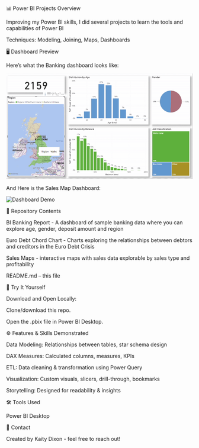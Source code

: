📊 Power BI Projects
Overview

Improving my Power BI skills, I did several projects to learn the tools and capabilities of Power BI

Techniques: Modeling, Joining, Maps, Dashboards

🖥️ Dashboard Preview

Here’s what the Banking dashboard looks like:

![Dashboard Demo](images/BankingDashboardGIF.gif)

And Here is the Sales Map Dashboard:

![Dashboard Demo](images/SalesMapDashboardGIF.gif)

📂 Repository Contents

BI Banking Report - A dashboard of sample banking data where you can explore age, gender, deposit amount and region

Euro Debt Chord Chart - Charts exploring the relationships between debtors and creditors in the Euro Debt Crisis

Sales Maps - interactive maps with sales data explorable by sales type and profitability

README.md – this file

🚀 Try It Yourself

Download and Open Locally:

Clone/download this repo.

Open the .pbix file in Power BI Desktop.

⚙️ Features & Skills Demonstrated

Data Modeling: Relationships between tables, star schema design

DAX Measures: Calculated columns, measures, KPIs

ETL: Data cleaning & transformation using Power Query

Visualization: Custom visuals, slicers, drill-through, bookmarks

Storytelling: Designed for readability & insights

🛠️ Tools Used

Power BI Desktop

📧 Contact

Created by Kaity Dixon - feel free to reach out!
